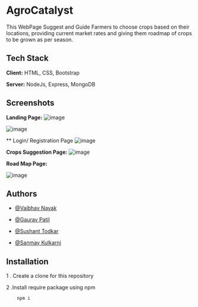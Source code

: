 
# AgroCatalyst

This WebPage Suggest and Guide Farmers to choose crops based on their locations, providing current market rates and giving them roadmap of crops to be grown as per season.



## Tech Stack

**Client:** HTML, CSS, Bootstrap

**Server:** NodeJs, Express, MongoDB


## Screenshots

**Landing Page:**
![image](https://drive.google.com/uc?export=view&id=1nVDXsvl5btfZA_eSEIM-KOLC-dQbDs2t)

![image](https://drive.google.com/uc?export=view&id=1ym3iMgYfS4LSKPgG0Tnh2OCb5s_CQWM5)

** Login/ Registration Page
![image](https://drive.google.com/uc?export=view&id=16IWwVpVyuXwSWpEAwNa30gvnQ3MNEcU3)

**Crops Suggestion Page:**
![image](https://drive.google.com/uc?export=view&id=1eakfDE7g-T4ozBevXVNkiT5wudye1OSU)

**Road Map Page:**

![image](https://drive.google.com/uc?export=view&id=1sRlSYeP4C_HcnuNEr4pyW0sWHAkK3c4J)


## Authors

- [@Vaibhav Nayak](https://www.linkedin.com/in/vaibhavnayak/)

- [@Gaurav Patil](https://www.linkedin.com/in/gaurav-patil-021850212/)

- [@Sushant Todkar](https://www.linkedin.com/in/sushant-todkar-b76b02216/)

- [@Sanmay Kulkarni](https://www.linkedin.com/in/sanmay-kulkarni-2b0a20207/)


## Installation

1 . Create a clone for this repository

2 .Install require package using npm

```bash
    npm i
```
